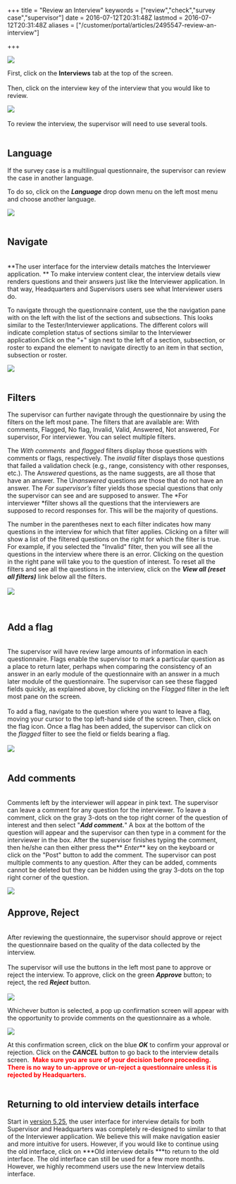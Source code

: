 +++
title = "Review an Interview"
keywords = ["review","check","survey case","supervisor"]
date = 2016-07-12T20:31:48Z
lastmod = 2016-07-12T20:31:48Z
aliases = ["/customer/portal/articles/2495547-review-an-interview"]

+++

![](images/772963.png)  
  
First, click on the **Interviews** tab at the top of the screen.  
   
Then, click on the interview key of the interview that you would like to
review.  
  
![](images/772962.png)   
  
To review the interview, the supervisor will need to use several
tools.  
 

Language
--------

If the survey case is a multilingual questionnaire, the supervisor can
review the case in another language.  
  
To do so, click on the ***Language*** drop down menu on the left most
menu and choose another language.   
  
![](images/841228.png)  
 

Navigate
--------

   
**The user interface for the interview details matches the Interviewer
application. ** To make interview content clear, the interview details
view renders questions and their answers just like the Interviewer
application. In that way, Headquarters and Supervisors users see what
Interviewer users do.   
  
To navigate through the questionnaire content, use the the navigation
pane with on the left with the list of the sections and subsections.
This looks similar to the Tester/Interviewer applications. The different
colors will indicate completion status of sections similar to the
Interviewer application.Click on the "+" sign next to the left of a
section, subsection, or roster to expand the element to navigate
directly to an item in that section, subsection or roster.   
  
  
![](images/841231.png)  
   
  

Filters
-------

The supervisor can further navigate through the questionnaire by using
the filters on the left most pane. The filters that are available are:
With comments, Flagged, No flag, Invalid, Valid, Answered, Not answered,
For supervisor, For interviewer. You can select multiple filters.  
  
The *With comments*  and *flagged* filters display those questions with
comments or flags, respectively. The *invalid* filter displays those
questions that failed a validation check (e.g., range, consistency with
other responses, etc.). The A*nswered* questions, as the name suggests,
are all those that have an answer. The U*nanswered* questions are those
that do not have an answer. The *For supervisor’s* filter yields those
special questions that only the supervisor can see and are supposed to
answer. The *For interviewer *filter shows all the questions that the
interviewers are supposed to record responses for. This will be the
majority of questions.  
  
The number in the parentheses next to each filter indicates how many
questions in the interview for which that filter applies. Clicking on a
filter will show a list of the filtered questions on the right for which
the filter is true. For example, if you selected the "Invalid" filter,
then you will see all the questions in the interview where there is an
error. Clicking on the question in the right pane will take you to the
question of interest. To reset all the filters and see all the questions
in the interview, click on the ***View all (reset all filters)***
link below all the filters.  
   
![](images/841240.png)  
  
  
 

Add a flag
----------

   
The supervisor will have review large amounts of information in each
questionnaire. Flags enable the supervisor to mark a particular question
as a place to return later, perhaps when comparing the consistency of an
answer in an early module of the questionnaire with an answer in a much
later module of the questionnaire. The supervisor can see these flagged
fields quickly, as explained above, by clicking on the F*lagged* filter
in the left most pane on the screen.  
   
To add a flag, navigate to the question where you want to leave a flag,
moving your cursor to the top left-hand side of the screen. Then, click
on the flag icon. Once a flag has been added, the supervisor can click
on the *flagged* filter to see the field or fields bearing a flag.  
   
![](images/841243.png)  
 

Add comments
------------

   
Comments left by the interviewer will appear in pink text. The
supervisor can leave a comment for any question for the interviewer. To
leave a comment, click on the gray 3-dots on the top right corner of the
question of interest and then select "***Add comment.***" A box at the
bottom of the question will appear and the supervisor can then type in a
comment for the interviewer in the box. After the supervisor finishes
typing the comment, then he/she can then either press the** *Enter***
key on the keyboard or click on the "Post" button to add the comment.
The supervisor can post multiple comments to any question. After they
can be added, comments cannot be deleted but they can be hidden using
the gray 3-dots on the top right corner of the question.  
  
![](images/841247.png)

Approve, Reject
---------------

   
After reviewing the questionnaire, the supervisor should approve or
reject the questionnaire based on the quality of the data collected by
the interview.  
   
The supervisor will use the buttons in the left most pane to approve or
reject the interview. To approve, click on the green ***Approve***
button; to reject, the red ***Reject*** button.  
   
![](images/841248.png)  
  
Whichever button is selected, a pop up confirmation screen will appear
with the opportunity to provide comments on the questionnaire as a
whole.  
  
![](images/841249.png)  
  
At this confirmation screen, click on the blue ***OK*** to confirm your
approval or rejection. Click on the ***CANCEL*** button to go back to
the interview details screen.  <span style="color:#FF0000;">**Make sure
you are sure of your decision before proceeding. There is no way to
<span class="underline">un-approve</span> or <span
class="underline">un-reject</span> a questionnaire unless it is rejected
by Headquarters.**</span>  
 

Returning to old interview details interface
--------------------------------------------

  
Start in [version
5.25](http://support.mysurvey.solutions/customer/en/portal/articles/2908701-version-5-25?b_id=12728),
the user interface for interview details for both Supervisor and
Headquarters was completely re-designed to similar to that of the
Interviewer application. We believe this will make navigation easier and
more intuitive for users. However, if you would like to continue using
the old interface, click on ***Old interview details ***to return to the
old interface. The old interface can still be used for a few more
months. However, we highly recommend users use the new Interview details
interface.

